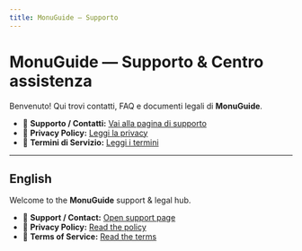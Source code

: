 ```yaml
---
title: MonuGuide — Supporto
---
```


# MonuGuide — Supporto & Centro assistenza

Benvenuto! Qui trovi contatti, FAQ e documenti legali di **MonuGuide**.

- 📮 **Supporto / Contatti:** [Vai alla pagina di supporto](./contact)
- 🔐 **Privacy Policy:** [Leggi la privacy](./privacy)
- 📜 **Termini di Servizio:** [Leggi i termini](./terms)

---

## English

Welcome to the **MonuGuide** support & legal hub.

- 📮 **Support / Contact:** [Open support page](./contact)
- 🔐 **Privacy Policy:** [Read the policy](./privacy)
- 📜 **Terms of Service:** [Read the terms](./terms)
